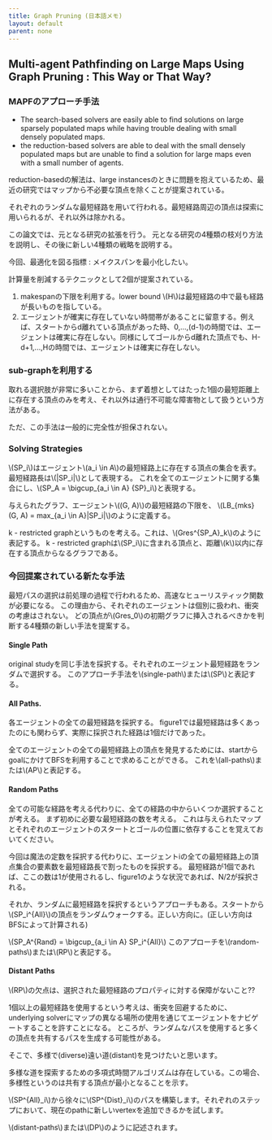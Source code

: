 ```yaml
---
title: Graph Pruning (日本語メモ)
layout: default
parent: none
---
```

<script type="text/javascript" id="MathJax-script" async src="https://cdn.jsdelivr.net/npm/mathjax@3/es5/tex-chtml.js"></script>
## Multi-agent Pathfinding on Large Maps Using Graph Pruning : This Way or That Way?

### MAPFのアプローチ手法
-  The search-based solvers are easily able to
find solutions on large sparsely populated maps while
having trouble dealing with small densely populated maps.
-  the reduction-based solvers
are able to deal with the small densely populated maps
but are unable to find a solution for large maps even
with a small number of agents.

reduction-basedの解法は、large instancesのときに問題を抱えているため、最近の研究ではマップから不必要な頂点を除くことが提案されている。

それぞれのランダムな最短経路を用いて行われる。最短経路周辺の頂点は探索に用いられるが、それ以外は除かれる。

この論文では、元となる研究の拡張を行う。
元となる研究の4種類の枝刈り方法を説明し、その後に新しい4種類の戦略を説明する。

今回、最適化を図る指標 : メイクスパンを最小化したい。

計算量を削減するテクニックとして2個が提案されている。
1. makespanの下限を利用する。lower bound \\(H\\)は最短経路の中で最も経路が長いものを指している。
2. エージェントが確実に存在していない時間帯があることに留意する。例えば、スタートからd離れている頂点があった時、0,...,(d-1)の時間では、エージェントは確実に存在しない。同様にしてゴールからd離れた頂点でも、H-d+1,...,Hの時間では、エージェントは確実に存在しない。

### sub-graphを利用する
取れる選択肢が非常に多いことから、まず着想としてはたった1個の最短距離上に存在する頂点のみを考え、それ以外は通行不可能な障害物として扱うという方法がある。

ただ、この手法は一般的に完全性が担保されない。

### Solving Strategies
\\(SP_i\\)はエージェント\\(a_i \in A\\)の最短経路上に存在する頂点の集合を表す。最短経路長は\\(|SP_i|\\)として表現する。
これを全てのエージェントに関する集合にし、\\(SP_A = \bigcup_{a_i \in A} {SP}_i\\)と表現する。

与えられたグラフ、エージェント\\((G, A)\\)の最短経路の下限を、
\\(LB_{mks}(G, A) = max_{a_i \in A}|SP_i|\\)のように定義する。

k - restricted graphというものを考える。これは、\\(Gres^{SP_A}_k\\)のように表記する。
k - restricted graphは\\(SP_i\\)に含まれる頂点と、距離\\(k\\)以内に存在する頂点からなるグラフである。

### 今回提案されている新たな手法
最短パスの選択は前処理の過程で行われるため、高速なヒューリスティック関数が必要になる。
この理由から、それぞれのエージェントは個別に扱われ、衝突の考慮はされない。
どの頂点が\\(Gres_0\\)の初期グラフに挿入されるべきかを判断する4種類の新しい手法を提案する。

#### Single Path
original studyを同じ手法を採択する。それぞれのエージェント最短経路をランダムで選択する。
このアプローチ手法を\\(single-path\\)または\\(SP\\)と表記する。

#### All Paths.
各エージェントの全ての最短経路を採択する。
figure1では最短経路は多くあったのにも関わらず、実際に採択された経路は1個だけであった。

全てのエージェントの全ての最短経路上の頂点を発見するためには、startからgoalにかけてBFSを利用することで求めることができる。
これを\\(all-paths\\)または\\(AP\\)と表記する。

#### Random Paths
全ての可能な経路を考える代わりに、全ての経路の中からいくつか選択することが考える。
まず初めに必要な最短経路の数を考える。
これは与えられたマップとそれぞれのエージェントのスタートとゴールの位置に依存することを覚えておいてください。

今回は魔法の定数を採択する代わりに、エージェントiの全ての最短経路上の頂点集合の要素数を最短経路長で割ったものを採択する。
最短経路が1個であれば、ここの数は1が使用されるし、figure1のような状況であれば、N/2が採択される。

それか、ランダムに最短経路を採択するというアプローチもある。スタートから\\(SP_i^{All}\\)の頂点をランダムウォークする。正しい方向に。(正しい方向はBFSによって計算される)

\\(SP_A^{Rand} = \bigcup_{a_i \in A} SP_i^{All}\\)
このアプローチを\\(random-paths\\)または\\(RP\\)と表記する。

#### Distant Paths
\\(RP\\)の欠点は、選択された最短経路のプロパティに対する保障がないこと??

1個以上の最短経路を使用するという考えは、衝突を回避するために、underlying solverにマップの異なる場所の使用を通じてエージェントをナビゲートすることを許すことになる。
ところが、ランダムなパスを使用すると多くの頂点を共有するパスを生成する可能性がある。

そこで、多様で(diverse)遠い道(distant)を見つけたいと思います。

多様な道を探索するための多項式時間アルゴリズムは存在している。この場合、多様性というのは共有する頂点が最小となることを示す。

\\(SP^{All}_i\\)から徐々に\\(SP^{Dist}_i\\)のパスを構築します。それぞれのステップにおいて、現在のpathに新しいvertexを追加できるかを試します。

\\(distant-paths\\)または\\(DP\\)のように記述されます。